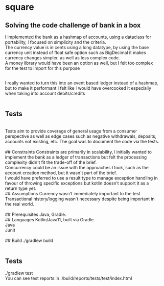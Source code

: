 # square

## Solving the code challenge of bank in a box

I implemented the bank as a hashmap of accounts, using a dataclass for portability, I focused on simplicity and the criteria.<br>
The currency value is in cents using a long datatype, by using the base currency unit instead of float safe option such as BigDecimal it makes currency changes simpler, as well as less complex code.<br>
A money library would have been an option as well, but I felt too complex for the test to import for this purpose<br><br>

I really wanted to turn this into an event based ledger instead of a hashmap, but to make it performant I felt like I would have overcooked it especially when taking into account debits/credits<br><br>

## Tests
<br>
Tests aim to provide coverage of general usage from a consumer perspective as well as edge cases such as negative withdrawals, deposits, accounts not existing, etc.
The goal was to document the code via the tests.<br>
<br>
## Constraints
Constraints are primarily in scalability, I initially wanted to implement the bank as a ledger of transactions but felt the processing complexity didn't fit the trade-off of the brief.<br>
Concurrency could be an issue with the approaches I took, such as the account creation method, but it wasn't part of the brief.<br>
I would have preferred to use a result type to manage exception handling in favour of throwing specific exceptions but kotlin doesn't support it as a return type yet.
<br>
## Assumptions
Currency wasn't immediately important to the test<br>
Transactional history/logging wasn't necessary despite being important in the real world.<br>
<br>
## Prerequisites
Java, Gradle.
<br>
## Languages
Kotlin/Java11, built via Gradle.<br>
Java<br>
Junit<br>
<br>
## Build
./gradlew build<br><br>

## Tests
./gradlew test<br>
You can see test reports in ./build/reports/tests/test/index.html
